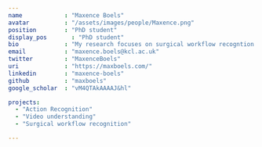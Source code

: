 ```yaml
---
name            : "Maxence Boels"
avatar          : "/assets/images/people/Maxence.png"
position        : "PhD student"
display_pos		  : "PhD student"
bio             : "My research focuses on surgical workflow recogntion from endoscopic video"
email           : "maxence.boels@kcl.ac.uk"
twitter         : "MaxenceBoels"
uri             : "https://maxboels.com/"
linkedin        : "maxence-boels"
github          : "maxboels"
google_scholar  : "vM4QTAkAAAAJ&hl"

projects:
  - "Action Recognition"
  - "Video understanding"
  - "Surgical workflow recognition"

---
```

